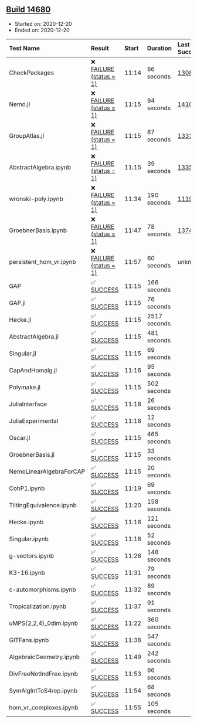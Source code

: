 ## [Build 14680](https://oscarci.mathematik.uni-kl.de/job/oscar/14680/)

* Started on: 2020-12-20
* Ended on: 2020-12-20

| Test Name    | Result | Start | Duration | Last Success | First Failure |
|:-------------|:-------|:------|:---------|:-------------|:--------------|
| CheckPackages | ❌ [FAILURE (status = 1)](https://oscarci.mathematik.uni-kl.de/job/oscar/14680/artifact/logs/build-14680/CheckPackages.log) | 11:14 | 86 seconds | [13085](https://oscarci.mathematik.uni-kl.de/job/oscar/13085/) | [13086](https://oscarci.mathematik.uni-kl.de/job/oscar/13086/) |
| Nemo.jl | ❌ [FAILURE (status = 1)](https://oscarci.mathematik.uni-kl.de/job/oscar/14680/artifact/logs/build-14680/Nemo.jl.log) | 11:15 | 94 seconds | [14101](https://oscarci.mathematik.uni-kl.de/job/oscar/14101/) | [14102](https://oscarci.mathematik.uni-kl.de/job/oscar/14102/) |
| GroupAtlas.jl | ❌ [FAILURE (status = 1)](https://oscarci.mathematik.uni-kl.de/job/oscar/14680/artifact/logs/build-14680/GroupAtlas.jl.log) | 11:15 | 67 seconds | [13311](https://oscarci.mathematik.uni-kl.de/job/oscar/13311/) | [13312](https://oscarci.mathematik.uni-kl.de/job/oscar/13312/) |
| AbstractAlgebra.ipynb | ❌ [FAILURE (status = 1)](https://oscarci.mathematik.uni-kl.de/job/oscar/14680/artifact/logs/build-14680/AbstractAlgebra.ipynb.log) | 11:15 | 39 seconds | [13355](https://oscarci.mathematik.uni-kl.de/job/oscar/13355/) | [13356](https://oscarci.mathematik.uni-kl.de/job/oscar/13356/) |
| wronski-poly.ipynb | ❌ [FAILURE (status = 1)](https://oscarci.mathematik.uni-kl.de/job/oscar/14680/artifact/logs/build-14680/wronski-poly.ipynb.log) | 11:34 | 190 seconds | [11192](https://oscarci.mathematik.uni-kl.de/job/oscar/11192/) | [11193](https://oscarci.mathematik.uni-kl.de/job/oscar/11193/) |
| GroebnerBasis.ipynb | ❌ [FAILURE (status = 1)](https://oscarci.mathematik.uni-kl.de/job/oscar/14680/artifact/logs/build-14680/GroebnerBasis.ipynb.log) | 11:47 | 78 seconds | [13748](https://oscarci.mathematik.uni-kl.de/job/oscar/13748/) | [13749](https://oscarci.mathematik.uni-kl.de/job/oscar/13749/) |
| persistent_hom_vr.ipynb | ❌ [FAILURE (status = 1)](https://oscarci.mathematik.uni-kl.de/job/oscar/14680/artifact/logs/build-14680/persistent_hom_vr.ipynb.log) | 11:57 | 60 seconds | unknown | unknown |
| GAP | ✅ [SUCCESS](https://oscarci.mathematik.uni-kl.de/job/oscar/14680/artifact/logs/build-14680/GAP.log) | 11:15 | 166 seconds |  |  |
| GAP.jl | ✅ [SUCCESS](https://oscarci.mathematik.uni-kl.de/job/oscar/14680/artifact/logs/build-14680/GAP.jl.log) | 11:15 | 76 seconds |  |  |
| Hecke.jl | ✅ [SUCCESS](https://oscarci.mathematik.uni-kl.de/job/oscar/14680/artifact/logs/build-14680/Hecke.jl.log) | 11:15 | 2517 seconds |  |  |
| AbstractAlgebra.jl | ✅ [SUCCESS](https://oscarci.mathematik.uni-kl.de/job/oscar/14680/artifact/logs/build-14680/AbstractAlgebra.jl.log) | 11:15 | 481 seconds |  |  |
| Singular.jl | ✅ [SUCCESS](https://oscarci.mathematik.uni-kl.de/job/oscar/14680/artifact/logs/build-14680/Singular.jl.log) | 11:15 | 69 seconds |  |  |
| CapAndHomalg.jl | ✅ [SUCCESS](https://oscarci.mathematik.uni-kl.de/job/oscar/14680/artifact/logs/build-14680/CapAndHomalg.jl.log) | 11:16 | 95 seconds |  |  |
| Polymake.jl | ✅ [SUCCESS](https://oscarci.mathematik.uni-kl.de/job/oscar/14680/artifact/logs/build-14680/Polymake.jl.log) | 11:15 | 502 seconds |  |  |
| JuliaInterface | ✅ [SUCCESS](https://oscarci.mathematik.uni-kl.de/job/oscar/14680/artifact/logs/build-14680/JuliaInterface.log) | 11:18 | 26 seconds |  |  |
| JuliaExperimental | ✅ [SUCCESS](https://oscarci.mathematik.uni-kl.de/job/oscar/14680/artifact/logs/build-14680/JuliaExperimental.log) | 11:18 | 12 seconds |  |  |
| Oscar.jl | ✅ [SUCCESS](https://oscarci.mathematik.uni-kl.de/job/oscar/14680/artifact/logs/build-14680/Oscar.jl.log) | 11:15 | 465 seconds |  |  |
| GroebnerBasis.jl | ✅ [SUCCESS](https://oscarci.mathematik.uni-kl.de/job/oscar/14680/artifact/logs/build-14680/GroebnerBasis.jl.log) | 11:15 | 33 seconds |  |  |
| NemoLinearAlgebraForCAP | ✅ [SUCCESS](https://oscarci.mathematik.uni-kl.de/job/oscar/14680/artifact/logs/build-14680/NemoLinearAlgebraForCAP.log) | 11:15 | 20 seconds |  |  |
| CohP1.ipynb | ✅ [SUCCESS](https://oscarci.mathematik.uni-kl.de/job/oscar/14680/artifact/logs/build-14680/CohP1.ipynb.log) | 11:19 | 69 seconds |  |  |
| TiltingEquivalence.ipynb | ✅ [SUCCESS](https://oscarci.mathematik.uni-kl.de/job/oscar/14680/artifact/logs/build-14680/TiltingEquivalence.ipynb.log) | 11:20 | 158 seconds |  |  |
| Hecke.ipynb | ✅ [SUCCESS](https://oscarci.mathematik.uni-kl.de/job/oscar/14680/artifact/logs/build-14680/Hecke.ipynb.log) | 11:16 | 121 seconds |  |  |
| Singular.ipynb | ✅ [SUCCESS](https://oscarci.mathematik.uni-kl.de/job/oscar/14680/artifact/logs/build-14680/Singular.ipynb.log) | 11:18 | 52 seconds |  |  |
| g-vectors.ipynb | ✅ [SUCCESS](https://oscarci.mathematik.uni-kl.de/job/oscar/14680/artifact/logs/build-14680/g-vectors.ipynb.log) | 11:28 | 148 seconds |  |  |
| K3-16.ipynb | ✅ [SUCCESS](https://oscarci.mathematik.uni-kl.de/job/oscar/14680/artifact/logs/build-14680/K3-16.ipynb.log) | 11:31 | 79 seconds |  |  |
| c-automorphisms.ipynb | ✅ [SUCCESS](https://oscarci.mathematik.uni-kl.de/job/oscar/14680/artifact/logs/build-14680/c-automorphisms.ipynb.log) | 11:32 | 89 seconds |  |  |
| Tropicalization.ipynb | ✅ [SUCCESS](https://oscarci.mathematik.uni-kl.de/job/oscar/14680/artifact/logs/build-14680/Tropicalization.ipynb.log) | 11:37 | 91 seconds |  |  |
| uMPS(2,2,4)_0dim.ipynb | ✅ [SUCCESS](https://oscarci.mathematik.uni-kl.de/job/oscar/14680/artifact/logs/build-14680/uMPS-2-2-4-_0dim.ipynb.log) | 11:22 | 360 seconds |  |  |
| GITFans.ipynb | ✅ [SUCCESS](https://oscarci.mathematik.uni-kl.de/job/oscar/14680/artifact/logs/build-14680/GITFans.ipynb.log) | 11:38 | 547 seconds |  |  |
| AlgebraicGeometry.ipynb | ✅ [SUCCESS](https://oscarci.mathematik.uni-kl.de/job/oscar/14680/artifact/logs/build-14680/AlgebraicGeometry.ipynb.log) | 11:49 | 242 seconds |  |  |
| DivFreeNotIndFree.ipynb | ✅ [SUCCESS](https://oscarci.mathematik.uni-kl.de/job/oscar/14680/artifact/logs/build-14680/DivFreeNotIndFree.ipynb.log) | 11:53 | 86 seconds |  |  |
| SymAlgIntToS4rep.ipynb | ✅ [SUCCESS](https://oscarci.mathematik.uni-kl.de/job/oscar/14680/artifact/logs/build-14680/SymAlgIntToS4rep.ipynb.log) | 11:54 | 68 seconds |  |  |
| hom_vr_complexes.ipynb | ✅ [SUCCESS](https://oscarci.mathematik.uni-kl.de/job/oscar/14680/artifact/logs/build-14680/hom_vr_complexes.ipynb.log) | 11:55 | 105 seconds |  |  |
